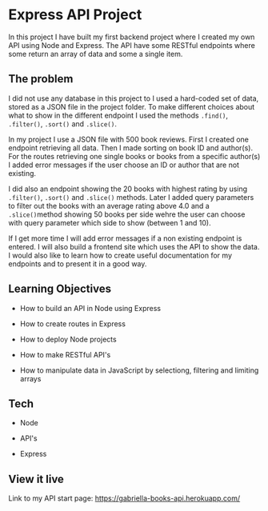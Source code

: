 # Express API Project

In this project I have built my first backend project where I created my own API using Node and Express. The API have some RESTful endpoints where some return an array of data and some a single item.

## The problem

I did not use any database in this project to I used a hard-coded set of data, stored as a JSON file in the project folder. To make different choices about what to show in the different endpoint I used the methods `.find()`, `.filter()`, `.sort()` and `.slice()`. 

In my project I use a JSON file with 500 book reviews. First I created one endpoint retrieving all data. Then I made sorting on book ID and author(s). For the routes retrieving one single books or books from a specific author(s) I added error messages if the user choose an ID or author that are not existing. 

I did also an endpoint showing the 20 books with highest rating by using `.filter()`, `.sort()` and `.slice()` methods. 
Later I added query parameters to filter out the books with an average rating above 4.0 and a `.slice()`method showing 50 books per side wehre the user can choose with query parameter which side to show (between 1 and 10).

If I get more time I will add error messages if a non existing endpoint is entered. I will also build a frontend site which uses the API to show the data. I would also like to learn how to create useful documentation for my endpoints and to present it in a good way. 

## Learning Objectives

- How to build an API in Node using Express

- How to create routes in Express

- How to deploy Node projects

- How to make RESTful API's

- How to manipulate data in JavaScript by selectiong, filtering and limiting arrays

## Tech

- Node

- API's 

- Express

## View it live

Link to my API start page: https://gabriella-books-api.herokuapp.com/
